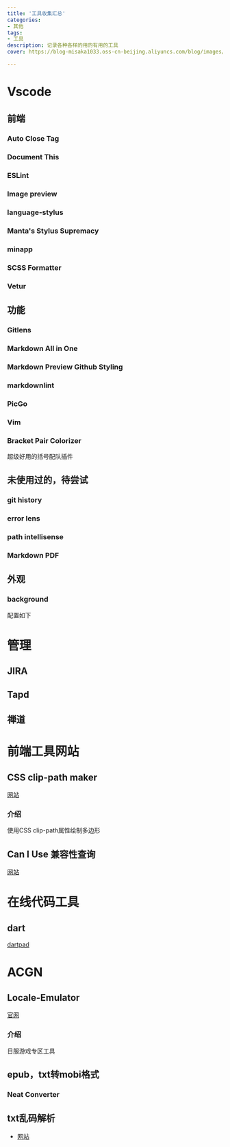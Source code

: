 ```yaml
---
title: '工具收集汇总'
categories:
- 其他
tags: 
- 工具
description: 记录各种各样的用的有用的工具
cover: https://blog-misaka1033.oss-cn-beijing.aliyuncs.com/blog/images/1599308368197.webp

---
```

# Vscode
## 前端
### Auto Close Tag
### Document This
### ESLint
### Image preview
### language-stylus
### Manta's Stylus Supremacy
### minapp
### SCSS Formatter
### Vetur

## 功能
### Gitlens
### Markdown All in One
### Markdown Preview Github Styling
### markdownlint
### PicGo
### Vim
### Bracket Pair Colorizer
超级好用的括号配队插件

## 未使用过的，待尝试
### git history
### error lens
### path intellisense
### Markdown PDF



## 外观
### background
配置如下

# 管理

## JIRA

## Tapd

## 禅道

# 前端工具网站

## CSS clip-path maker

[网站](https://bennettfeely.com/clippy/)

### 介绍

使用CSS clip-path属性绘制多边形

## Can I Use 兼容性查询

[网站](https://caniuse.com/)



# 在线代码工具

## dart

[dartpad](https://dartpad.cn/)

# ACGN

## Locale-Emulator

[官网](https://pooi.moe/Locale-Emulator/) 

### 介绍

日服游戏专区工具

## epub，txt转mobi格式

### Neat Converter 

## txt乱码解析

* [网站](https://it365.gitlab.io/zh-cn/decode/?81206z)